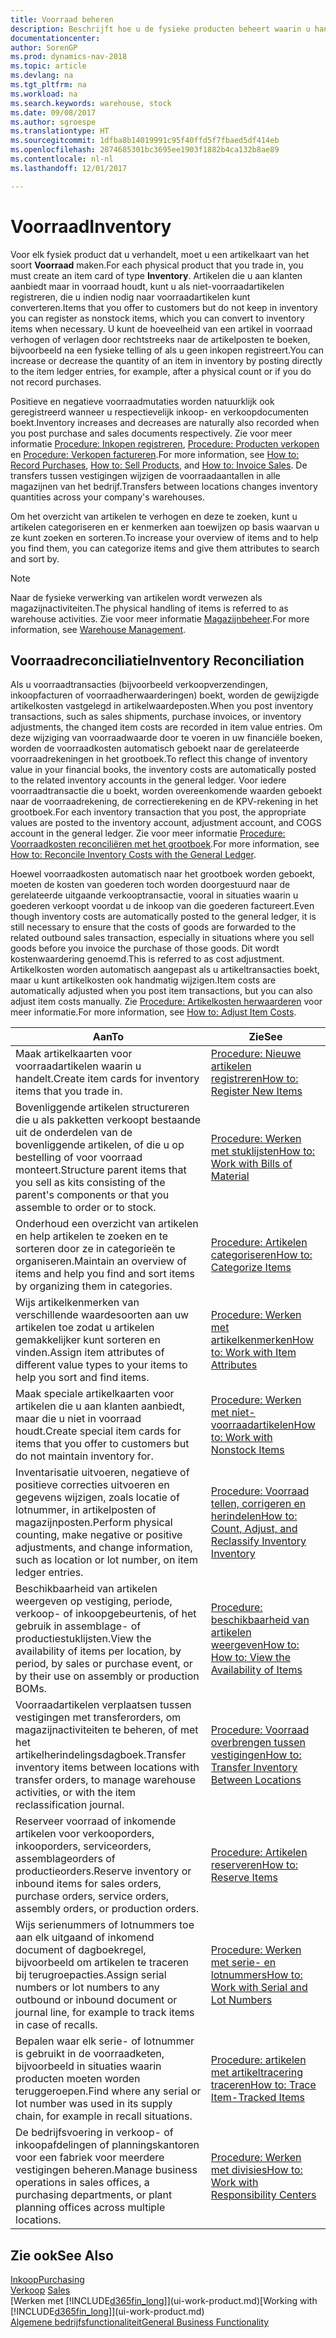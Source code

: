 ```yaml
---
title: Voorraad beheren
description: Beschrijft hoe u de fysieke producten beheert waarin u handelt, bijvoorbeeld de voorraad in uw magazijn.
documentationcenter: 
author: SorenGP
ms.prod: dynamics-nav-2018
ms.topic: article
ms.devlang: na
ms.tgt_pltfrm: na
ms.workload: na
ms.search.keywords: warehouse, stock
ms.date: 09/08/2017
ms.author: sgroespe
ms.translationtype: HT
ms.sourcegitcommit: 1dfba8b14019991c95f40ffd5f7fbaed5df414eb
ms.openlocfilehash: 2874685301bc3695ee1903f1882b4ca132b8ae89
ms.contentlocale: nl-nl
ms.lasthandoff: 12/01/2017

---
```


# <a name="inventory"></a><span data-ttu-id="d3e1a-103">Voorraad</span><span class="sxs-lookup"><span data-stu-id="d3e1a-103">Inventory</span></span>
<span data-ttu-id="d3e1a-104">Voor elk fysiek product dat u verhandelt, moet u een artikelkaart van het soort **Voorraad** maken.</span><span class="sxs-lookup"><span data-stu-id="d3e1a-104">For each physical product that you trade in, you must create an item card of type **Inventory**.</span></span> <span data-ttu-id="d3e1a-105">Artikelen die u aan klanten aanbiedt maar in voorraad houdt, kunt u als niet-voorraadartikelen registreren, die u indien nodig naar voorraadartikelen kunt converteren.</span><span class="sxs-lookup"><span data-stu-id="d3e1a-105">Items that you offer to customers but do not keep in inventory you can register as nonstock items, which you can convert to inventory items when necessary.</span></span> <span data-ttu-id="d3e1a-106">U kunt de hoeveelheid van een artikel in voorraad verhogen of verlagen door rechtstreeks naar de artikelposten te boeken, bijvoorbeeld na een fysieke telling of als u geen inkopen registreert.</span><span class="sxs-lookup"><span data-stu-id="d3e1a-106">You can increase or decrease the quantity of an item in inventory by posting directly to the item ledger entries, for example, after a physical count or if you do not record purchases.</span></span>

<span data-ttu-id="d3e1a-107">Positieve en negatieve voorraadmutaties worden natuurklijk ook geregistreerd wanneer u respectievelijk inkoop- en verkoopdocumenten boekt.</span><span class="sxs-lookup"><span data-stu-id="d3e1a-107">Inventory increases and decreases are naturally also recorded when you post purchase and sales documents respectively.</span></span> <span data-ttu-id="d3e1a-108">Zie voor meer informatie [Procedure: Inkopen registreren](purchasing-how-record-purchases.md), [Procedure: Producten verkopen](sales-how-sell-products.md) en [Procedure: Verkopen factureren](sales-how-invoice-sales.md).</span><span class="sxs-lookup"><span data-stu-id="d3e1a-108">For more information, see [How to: Record Purchases](purchasing-how-record-purchases.md), [How to: Sell Products](sales-how-sell-products.md), and [How to: Invoice Sales](sales-how-invoice-sales.md).</span></span> <span data-ttu-id="d3e1a-109">De transfers tussen vestigingen wijzigen de voorraadaantallen in alle magazijnen van het bedrijf.</span><span class="sxs-lookup"><span data-stu-id="d3e1a-109">Transfers between locations changes inventory quantities across your company's warehouses.</span></span>   

<span data-ttu-id="d3e1a-110">Om het overzicht van artikelen te verhogen en deze te zoeken, kunt u artikelen categoriseren en er kenmerken aan toewijzen op basis waarvan u ze kunt zoeken en sorteren.</span><span class="sxs-lookup"><span data-stu-id="d3e1a-110">To increase your overview of items and to help you find them, you can categorize items and give them attributes to search and sort by.</span></span>

> [!NOTE]
> <span data-ttu-id="d3e1a-111">Naar de fysieke verwerking van artikelen wordt verwezen als magazijnactiviteiten.</span><span class="sxs-lookup"><span data-stu-id="d3e1a-111">The physical handling of items is referred to as warehouse activities.</span></span> <span data-ttu-id="d3e1a-112">Zie voor meer informatie [Magazijnbeheer](warehouse-manage-warehouse.md).</span><span class="sxs-lookup"><span data-stu-id="d3e1a-112">For more information, see [Warehouse Management](warehouse-manage-warehouse.md).</span></span>

## <a name="inventory-reconciliation"></a><span data-ttu-id="d3e1a-113">Voorraadreconciliatie</span><span class="sxs-lookup"><span data-stu-id="d3e1a-113">Inventory Reconciliation</span></span>
<span data-ttu-id="d3e1a-114">Als u voorraadtransacties (bijvoorbeeld verkoopverzendingen, inkoopfacturen of voorraadherwaarderingen) boekt, worden de gewijzigde artikelkosten vastgelegd in artikelwaardeposten.</span><span class="sxs-lookup"><span data-stu-id="d3e1a-114">When you post inventory transactions, such as sales shipments, purchase invoices, or inventory adjustments, the changed item costs are recorded in item value entries.</span></span> <span data-ttu-id="d3e1a-115">Om deze wijziging van voorraadwaarde door te voeren in uw financiële boeken, worden de voorraadkosten automatisch geboekt naar de gerelateerde voorraadrekeningen in het grootboek.</span><span class="sxs-lookup"><span data-stu-id="d3e1a-115">To reflect this change of inventory value in your financial books, the inventory costs are automatically posted to the related inventory accounts in the general ledger.</span></span> <span data-ttu-id="d3e1a-116">Voor iedere voorraadtransactie die u boekt, worden overeenkomende waarden geboekt naar de voorraadrekening, de correctierekening en de KPV-rekening in het grootboek.</span><span class="sxs-lookup"><span data-stu-id="d3e1a-116">For each inventory transaction that you post, the appropriate values are posted to the inventory account, adjustment account, and COGS account in the general ledger.</span></span> <span data-ttu-id="d3e1a-117">Zie voor meer informatie [Procedure: Voorraadkosten reconciliëren met het grootboek](finance-how-to-post-inventory-costs-to-the-general-ledger.md).</span><span class="sxs-lookup"><span data-stu-id="d3e1a-117">For more information, see [How to: Reconcile Inventory Costs with the General Ledger](finance-how-to-post-inventory-costs-to-the-general-ledger.md).</span></span>

<span data-ttu-id="d3e1a-118">Hoewel voorraadkosten automatisch naar het grootboek worden geboekt, moeten de kosten van goederen toch worden doorgestuurd naar de gerelateerde uitgaande verkooptransactie, vooral in situaties waarin u goederen verkoopt voordat u de inkoop van die goederen factureert.</span><span class="sxs-lookup"><span data-stu-id="d3e1a-118">Even though inventory costs are automatically posted to the general ledger, it is still necessary to ensure that the costs of goods are forwarded to the related outbound sales transaction, especially in situations where you sell goods before you invoice the purchase of those goods.</span></span> <span data-ttu-id="d3e1a-119">Dit wordt kostenwaardering genoemd.</span><span class="sxs-lookup"><span data-stu-id="d3e1a-119">This is referred to as cost adjustment.</span></span> <span data-ttu-id="d3e1a-120">Artikelkosten worden automatisch aangepast als u artikeltransacties boekt, maar u kunt artikelkosten ook handmatig wijzigen.</span><span class="sxs-lookup"><span data-stu-id="d3e1a-120">Item costs are automatically adjusted when you post item transactions, but you can also adjust item costs manually.</span></span> <span data-ttu-id="d3e1a-121">Zie [Procedure: Artikelkosten herwaarderen](inventory-how-adjust-item-costs.md) voor meer informatie.</span><span class="sxs-lookup"><span data-stu-id="d3e1a-121">For more information, see [How to: Adjust Item Costs](inventory-how-adjust-item-costs.md).</span></span>

|<span data-ttu-id="d3e1a-122">Aan</span><span class="sxs-lookup"><span data-stu-id="d3e1a-122">To</span></span> |<span data-ttu-id="d3e1a-123">Zie</span><span class="sxs-lookup"><span data-stu-id="d3e1a-123">See</span></span> |
|---|----|
|<span data-ttu-id="d3e1a-124">Maak artikelkaarten voor voorraadartikelen waarin u handelt.</span><span class="sxs-lookup"><span data-stu-id="d3e1a-124">Create item cards for inventory items that you trade in.</span></span>|[<span data-ttu-id="d3e1a-125">Procedure: Nieuwe artikelen registreren</span><span class="sxs-lookup"><span data-stu-id="d3e1a-125">How to: Register New Items</span></span>](inventory-how-register-new-items.md)|
|<span data-ttu-id="d3e1a-126">Bovenliggende artikelen structureren die u als pakketten verkoopt bestaande uit de onderdelen van de bovenliggende artikelen, of die u op bestelling of voor voorraad monteert.</span><span class="sxs-lookup"><span data-stu-id="d3e1a-126">Structure parent items that you sell as kits consisting of the parent's components or that you assemble to order or to stock.</span></span>|[<span data-ttu-id="d3e1a-127">Procedure: Werken met stuklijsten</span><span class="sxs-lookup"><span data-stu-id="d3e1a-127">How to: Work with Bills of Material</span></span>](inventory-how-work-BOMs.md)|
|<span data-ttu-id="d3e1a-128">Onderhoud een overzicht van artikelen en help artikelen te zoeken en te sorteren door ze in categorieën te organiseren.</span><span class="sxs-lookup"><span data-stu-id="d3e1a-128">Maintain an overview of items and help you find and sort items by organizing them in categories.</span></span>|[<span data-ttu-id="d3e1a-129">Procedure: Artikelen categoriseren</span><span class="sxs-lookup"><span data-stu-id="d3e1a-129">How to: Categorize Items</span></span>](inventory-how-categorize-items.md)|
|<span data-ttu-id="d3e1a-130">Wijs artikelkenmerken van verschillende waardesoorten aan uw artikelen toe zodat u artikelen gemakkelijker kunt sorteren en vinden.</span><span class="sxs-lookup"><span data-stu-id="d3e1a-130">Assign item attributes of different value types to your items to help you sort and find items.</span></span>|[<span data-ttu-id="d3e1a-131">Procedure: Werken met artikelkenmerken</span><span class="sxs-lookup"><span data-stu-id="d3e1a-131">How to: Work with Item Attributes</span></span>](inventory-how-work-item-attributes.md)|
|<span data-ttu-id="d3e1a-132">Maak speciale artikelkaarten voor artikelen die u aan klanten aanbiedt, maar die u niet in voorraad houdt.</span><span class="sxs-lookup"><span data-stu-id="d3e1a-132">Create special item cards for items that you offer to customers but do not maintain inventory for.</span></span>|[<span data-ttu-id="d3e1a-133">Procedure: Werken met niet-voorraadartikelen</span><span class="sxs-lookup"><span data-stu-id="d3e1a-133">How to: Work with Nonstock Items</span></span>](inventory-how-work-nonstock-items.md)|
|<span data-ttu-id="d3e1a-134">Inventarisatie uitvoeren, negatieve of positieve correcties uitvoeren en gegevens wijzigen, zoals locatie of lotnummer, in artikelposten of magazijnposten.</span><span class="sxs-lookup"><span data-stu-id="d3e1a-134">Perform physical counting, make negative or positive adjustments, and change information, such as location or lot number, on item ledger entries.</span></span>|[<span data-ttu-id="d3e1a-135">Procedure: Voorraad tellen, corrigeren en herindelen</span><span class="sxs-lookup"><span data-stu-id="d3e1a-135">How to: Count, Adjust, and Reclassify Inventory Inventory</span></span>](inventory-how-count-adjust-reclassify.md)|
|<span data-ttu-id="d3e1a-136">Beschikbaarheid van artikelen weergeven op vestiging, periode, verkoop- of inkoopgebeurtenis, of het gebruik in assemblage- of productiestuklijsten.</span><span class="sxs-lookup"><span data-stu-id="d3e1a-136">View the availability of items per location, by period, by sales or purchase event, or by their use on assembly or production BOMs.</span></span>|[<span data-ttu-id="d3e1a-137">Procedure: beschikbaarheid van artikelen weergeven</span><span class="sxs-lookup"><span data-stu-id="d3e1a-137">How to: How to: View the Availability of Items</span></span>](inventory-how-availability-overview.md)|
|<span data-ttu-id="d3e1a-138">Voorraadartikelen verplaatsen tussen vestigingen met transferorders, om magazijnactiviteiten te beheren, of met het artikelherindelingsdagboek.</span><span class="sxs-lookup"><span data-stu-id="d3e1a-138">Transfer inventory items between locations with transfer orders, to manage warehouse activities, or with the item reclassification journal.</span></span>|[<span data-ttu-id="d3e1a-139">Procedure: Voorraad overbrengen tussen vestigingen</span><span class="sxs-lookup"><span data-stu-id="d3e1a-139">How to: Transfer Inventory Between Locations</span></span>](inventory-how-transfer-between-locations.md)|
|<span data-ttu-id="d3e1a-140">Reserveer voorraad of inkomende artikelen voor verkooporders, inkooporders, serviceorders, assemblageorders of productieorders.</span><span class="sxs-lookup"><span data-stu-id="d3e1a-140">Reserve inventory or inbound items for sales orders, purchase orders, service orders, assembly orders, or production orders.</span></span>|[<span data-ttu-id="d3e1a-141">Procedure: Artikelen reserveren</span><span class="sxs-lookup"><span data-stu-id="d3e1a-141">How to: Reserve Items</span></span>](inventory-how-to-reserve-items.md)|
|<span data-ttu-id="d3e1a-142">Wijs serienummers of lotnummers toe aan elk uitgaand of inkomend document of dagboekregel, bijvoorbeeld om artikelen te traceren bij terugroepacties.</span><span class="sxs-lookup"><span data-stu-id="d3e1a-142">Assign serial numbers or lot numbers to any outbound or inbound document or journal line, for example to track items in case of recalls.</span></span>|[<span data-ttu-id="d3e1a-143">Procedure: Werken met serie- en lotnummers</span><span class="sxs-lookup"><span data-stu-id="d3e1a-143">How to: Work with Serial and Lot Numbers</span></span>](inventory-how-work-item-tracking.md)|
|<span data-ttu-id="d3e1a-144">Bepalen waar elk serie- of lotnummer is gebruikt in de voorraadketen, bijvoorbeeld in situaties waarin producten moeten worden teruggeroepen.</span><span class="sxs-lookup"><span data-stu-id="d3e1a-144">Find where any serial or lot number was used in its supply chain, for example in recall situations.</span></span>|[<span data-ttu-id="d3e1a-145">Procedure: artikelen met artikeltracering traceren</span><span class="sxs-lookup"><span data-stu-id="d3e1a-145">How to: Trace Item-Tracked Items</span></span>](inventory-how-to-trace-item-tracked-items.md)|
|<span data-ttu-id="d3e1a-146">De bedrijfsvoering in verkoop- of inkoopafdelingen of planningskantoren voor een fabriek voor meerdere vestigingen beheren.</span><span class="sxs-lookup"><span data-stu-id="d3e1a-146">Manage business operations in sales offices, a purchasing departments, or plant planning offices across multiple locations.</span></span>|[<span data-ttu-id="d3e1a-147">Procedure: Werken met divisies</span><span class="sxs-lookup"><span data-stu-id="d3e1a-147">How to: Work with Responsibility Centers</span></span>](inventory-responsibility-centers.md)|

## <a name="see-also"></a><span data-ttu-id="d3e1a-148">Zie ook</span><span class="sxs-lookup"><span data-stu-id="d3e1a-148">See Also</span></span>  
[<span data-ttu-id="d3e1a-149">Inkoop</span><span class="sxs-lookup"><span data-stu-id="d3e1a-149">Purchasing</span></span>](purchasing-manage-purchasing.md)  
<span data-ttu-id="d3e1a-150">[Verkoop](sales-manage-sales.md)  </span><span class="sxs-lookup"><span data-stu-id="d3e1a-150">[Sales](sales-manage-sales.md)  </span></span>  
<span data-ttu-id="d3e1a-151">[Werken met [!INCLUDE[d365fin_long](includes/d365fin_long_md.md)]](ui-work-product.md)</span><span class="sxs-lookup"><span data-stu-id="d3e1a-151">[Working with [!INCLUDE[d365fin_long](includes/d365fin_long_md.md)]](ui-work-product.md)</span></span>  
[<span data-ttu-id="d3e1a-152">Algemene bedrijfsfunctionaliteit</span><span class="sxs-lookup"><span data-stu-id="d3e1a-152">General Business Functionality</span></span>](ui-across-business-areas.md)

##

